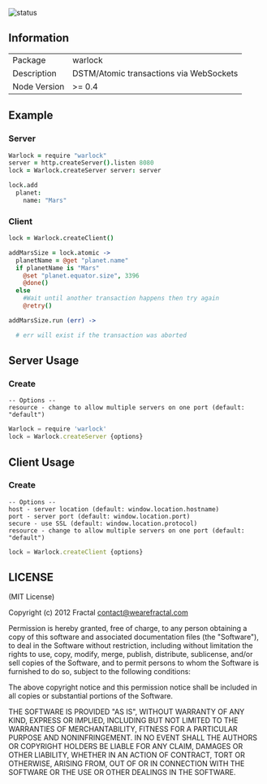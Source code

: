 ![status](https://secure.travis-ci.org/wearefractal/warlock.png?branch=master)

## Information

<table>
<tr>
<td>Package</td>
<td>warlock</td>
</tr>
<tr>
<td>Description</td>
<td>DSTM/Atomic transactions via WebSockets</td>
</tr>
<tr>
<td>Node Version</td>
<td>>= 0.4</td>
</tr>
</table>

## Example

### Server

```coffeescript
Warlock = require "warlock"
server = http.createServer().listen 8080
lock = Warlock.createServer server: server

lock.add
  planet:
    name: "Mars"
```

### Client

```coffeescript
lock = Warlock.createClient()

addMarsSize = lock.atomic ->
  planetName = @get "planet.name"
  if planetName is "Mars"
    @set "planet.equator.size", 3396
    @done()
  else
    #Wait until another transaction happens then try again
    @retry()

addMarsSize.run (err) ->

  # err will exist if the transaction was aborted
```

## Server Usage

### Create

```
-- Options --
resource - change to allow multiple servers on one port (default: "default")
```

```javascript
Warlock = require 'warlock'
lock = Warlock.createServer {options}
```

## Client Usage

### Create

```
-- Options --
host - server location (default: window.location.hostname)
port - server port (default: window.location.port)
secure - use SSL (default: window.location.protocol)
resource - change to allow multiple servers on one port (default: "default")
```

```javascript
lock = Warlock.createClient {options}
```

## LICENSE

(MIT License)

Copyright (c) 2012 Fractal <contact@wearefractal.com>

Permission is hereby granted, free of charge, to any person obtaining
a copy of this software and associated documentation files (the
"Software"), to deal in the Software without restriction, including
without limitation the rights to use, copy, modify, merge, publish,
distribute, sublicense, and/or sell copies of the Software, and to
permit persons to whom the Software is furnished to do so, subject to
the following conditions:

The above copyright notice and this permission notice shall be
included in all copies or substantial portions of the Software.

THE SOFTWARE IS PROVIDED "AS IS", WITHOUT WARRANTY OF ANY KIND,
EXPRESS OR IMPLIED, INCLUDING BUT NOT LIMITED TO THE WARRANTIES OF
MERCHANTABILITY, FITNESS FOR A PARTICULAR PURPOSE AND
NONINFRINGEMENT. IN NO EVENT SHALL THE AUTHORS OR COPYRIGHT HOLDERS BE
LIABLE FOR ANY CLAIM, DAMAGES OR OTHER LIABILITY, WHETHER IN AN ACTION
OF CONTRACT, TORT OR OTHERWISE, ARISING FROM, OUT OF OR IN CONNECTION
WITH THE SOFTWARE OR THE USE OR OTHER DEALINGS IN THE SOFTWARE.
